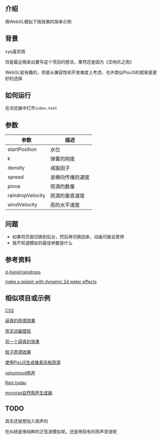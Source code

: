 ## 介绍

用WebGL模拟下雨效果的简单示例

## 背景

xyq喜欢雨

但是最近萌发出要写这个项目的想法，果然还是因为《交响乐之雨》

WebGL挺有趣的，但是从兼容性和开发难度上考虑，也许类似PixiJS的框架是更好的选择

## 如何运行

在浏览器中打开`index.html`

## 参数

| 参数 | 描述 |
| --- | --- |
| startPosition | 水位 |
| k | 弹簧的刚度 |
| density |  减振因子 |
| spread | 波横向传播的速度 |
| piova | 雨滴的数量 |
| raindropVelocity | 雨滴的垂直速度 |
| windVelocity | 雨的水平速度 |

## 问题

- 如果将页面切换到后台，然后再切换回来，动画可能会暂停
- 我不知道模拟的最佳参数是什么

## 参考资料

[d-harel/raindrops](https://github.com/d-harel/raindrops)

[make a splash with dynamic 2d water effects](https://gamedevelopment.tutsplus.com/make-a-splash-with-dynamic-2d-water-effects--gamedev-236t)

## 相似项目或示例

[CSS](https://foolishdeveloper.com/12-css-rain-effect-simple-rain-animation-effect/)

[逼真的雨滴效果](https://github.com/codrops/RainEffect)

[雨天动画壁纸](https://github.com/rocksdanister/rain)

[另一个逼真的效果](https://github.com/jxa/rain)

[粒子雨滴效果](https://github.com/akella/ParticleRainEffect)

[使用PixiJS生成像素风格雨滴](https://github.com/ZeroDawn0D/pixirain)

[rainymood雨声](https://www.rainymood.com/)

[Rain.today](https://rain.today/)

[mynoise自然雨声生成器](https://mynoise.net/NoiseMachines/rainNoiseGenerator.php)

## TODO

其实还挺想加入雨声的

在纠结是用纯粹的正弦波模拟呢，还是用现有的雨声音效呢
